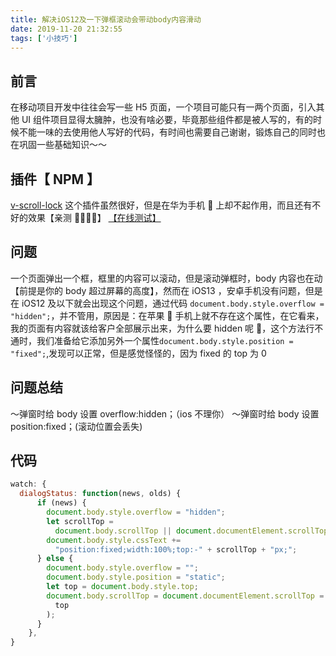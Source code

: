 ```yaml
---
title: 解决iOS12及一下弹框滚动会带动body内容滑动
date: 2019-11-20 21:32:55
tags: ['小技巧']
---
```


## 前言

在移动项目开发中往往会写一些 H5 页面，一个项目可能只有一两个页面，引入其他 UI 组件项目显得太臃肿，也没有啥必要，毕竟那些组件都是被人写的，有的时候不能一味的去使用他人写好的代码，有时间也需要自己谢谢，锻炼自己的同时也在巩固一些基础知识～～

## 插件【 NPM 】

[v-scroll-lock](https://github.com/phegman/v-scroll-lock)
这个插件虽然很好，但是在华为手机 📱 上却不起作用，而且还有不好的效果【亲测 🍄🐷🐸🦋】
[【在线测试】](https://v-scroll-lock.peterhegman.com/)

## 问题

一个页面弹出一个框，框里的内容可以滚动，但是滚动弹框时，body 内容也在动 【前提是你的 body 超过屏幕的高度】，然而在 iOS13 ，安卓手机没有问题，但是在 iOS12 及以下就会出现这个问题，通过代码 `document.body.style.overflow = "hidden";`，并不管用，原因是：在苹果 🧬 手机上就不存在这个属性，在它看来，我的页面有内容就该给客户全部展示出来，为什么要 hidden 呢 🍌，这个方法行不通时，我们准备给它添加另外一个属性`document.body.style.position = "fixed";`,发现可以正常，但是感觉怪怪的，因为 fixed 的 top 为 0

## 问题总结

～弹窗时给 body 设置 overflow:hidden；（ios 不理你）
～弹窗时给 body 设置 position:fixed；(滚动位置会丢失)

## 代码

```javascript
watch: {
  dialogStatus: function(news, olds) {
      if (news) {
        document.body.style.overflow = "hidden";
        let scrollTop =
          document.body.scrollTop || document.documentElement.scrollTop;
        document.body.style.cssText +=
          "position:fixed;width:100%;top:-" + scrollTop + "px;";
      } else {
        document.body.style.overflow = "";
        document.body.style.position = "static";
        let top = document.body.style.top;
        document.body.scrollTop = document.documentElement.scrollTop = -parseInt(
          top
        );
      }
    },
}
```
